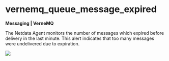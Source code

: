 # vernemq_queue_message_expired

**Messaging | VerneMQ**

The Netdata Agent monitors the number of messages which expired before delivery in the last minute. This alert 
indicates that too many messages were undelivered due to expiration.

![](https://drive.google.com/uc?export=view&id=1elXR92OQn3sWVGXUCjpGi-NwcLNYE24g)
